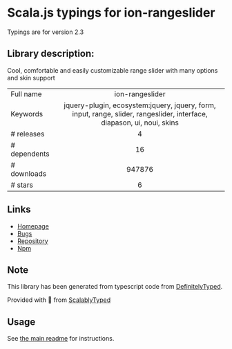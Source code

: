 
# Scala.js typings for ion-rangeslider

Typings are for version 2.3

## Library description:
Cool, comfortable and easily customizable range slider with many options and skin support

|                    |                 |
| ------------------ | :-------------: |
| Full name          | ion-rangeslider |
| Keywords           | jquery-plugin, ecosystem:jquery, jquery, form, input, range, slider, rangeslider, interface, diapason, ui, noui, skins |
| # releases         | 4 |
| # dependents       | 16 |
| # downloads        | 947876 |
| # stars            | 6 |

## Links
- [Homepage](http://ionden.com/a/plugins/ion.rangeSlider/en.html)
- [Bugs](https://github.com/IonDen/ion.rangeSlider/issues)
- [Repository](https://github.com/IonDen/ion.rangeSlider)
- [Npm](https://www.npmjs.com/package/ion-rangeslider)
    


## Note
This library has been generated from typescript code from [DefinitelyTyped](https://definitelytyped.org).

Provided with :purple_heart: from [ScalablyTyped](https://github.com/oyvindberg/ScalablyTyped)

## Usage
See [the main readme](../../readme.md) for instructions.


